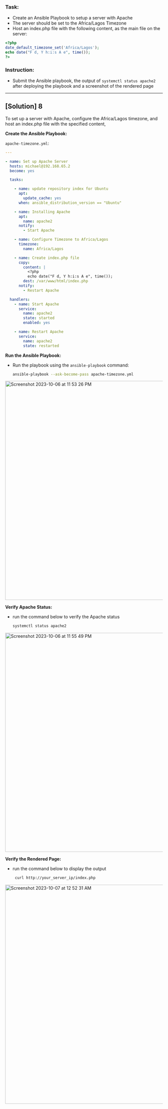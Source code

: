 ### Task:
* Create an Ansible Playbook to setup a server with Apache
* The server should be set to the Africa/Lagos Timezone
* Host an index.php file with the following content, as the main file on the server:
```php
<?php
date_default_timezone_set('Africa/Lagos');
echo date("F d, Y h:i:s A e", time());
?>
```

### Instruction:
- Submit the Ansible playbook, the output of `systemctl status apache2` after deploying the playbook and a screenshot of the rendered page
---

## [Solution] 8

To set up a server with Apache, configure the Africa/Lagos timezone, and host an index.php file with the specified content,

 **Create the Ansible Playbook:**

   `apache-timezone.yml`:
   
``` yaml
---

- name: Set up Apache Server
  hosts: michael@192.168.65.2
  become: yes

  tasks:

    - name: update repository index for Ubuntu
      apt:
        update_cache: yes
      when: ansible_distribution_version == "Ubuntu"

    - name: Installing Apache
      apt:
        name: apache2
      notify:
        - Start Apache

    - name: Configure Timezone to Africa/Lagos
      timezone:
        name: Africa/Lagos

    - name: Create index.php file
      copy:
        content: |
          <?php
          echo date("F d, Y h:i:s A e", time());
        dest: /var/www/html/index.php
      notify:
        - Restart Apache

  handlers:
    - name: Start Apache
      service:
        name: apache2
        state: started
        enabled: yes

    - name: Restart Apache
      service:
        name: apache2
        state: restarted
```

**Run the Ansible Playbook:**

 - Run the playbook using the `ansible-playbook` command:

   ``` bash
   ansible-playbook --ask-become-pass apache-timezone.yml
   ```
<img width="700" alt="Screenshot 2023-10-06 at 11 53 26 PM" src="https://github.com/Igeorgemichael/Altschool-Cloud-Eng_Assignment/assets/125099848/5c97aef4-eede-49bd-aed7-2a8bc5fc44d6">

**Verify Apache Status:**

- run the command below to verify the Apache status
   
   ```bash
   systemctl status apache2
   ```
<img width="700" alt="Screenshot 2023-10-06 at 11 55 49 PM" src="https://github.com/Igeorgemichael/Altschool-Cloud-Eng_Assignment/assets/125099848/a68a271e-678c-45d8-9b52-a73f38349266">

**Verify the Rendered Page:**
- run the command below to display the output
  ```bash
   curl http://your_server_ip/index.php
   ```
<img width="700" alt="Screenshot 2023-10-07 at 12 52 31 AM" src="https://github.com/Igeorgemichael/Altschool-Cloud-Eng_Assignment/assets/125099848/c339bd41-4143-4790-9ff8-18a8d86421ef">

